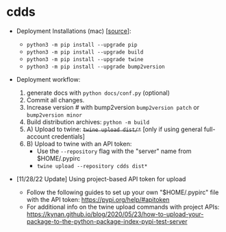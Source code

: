# cdds 
- Deployment Installations (mac) [[source](https://packaging.python.org/tutorials/packaging-projects/)]:
    - `python3 -m pip install --upgrade pip`
    - `python3 -m pip install --upgrade build`
    - `python3 -m pip install --upgrade twine`
    - `python3 -m pip install --upgrade bump2version`
    
    
- Deployment workflow:
    1. generate docs with `python docs/conf.py` (optional)
    2. Commit all changes.
    3. Increase version # with bump2version `bump2version patch` or `bump2version minor`
    4. Build distribution archives: `python -m build`
    5. A) Upload to twine: ~~`twine upload dist/*`~~ [only if using general full-account credentials]
    5. B) Upload to twine with an API token:
        - Use the `--repository` flag with the "server" name from $HOME/.pypirc
        - `twine upload --repository cdds dist*`
    
- [11/28/22 Update] Using project-based API token for upload
    - Follow the following guides to set up your own "$HOME/.pypirc" file with the API token: https://pypi.org/help/#apitoken
    - For additional info on the twine upload commands with project APIs: https://kynan.github.io/blog/2020/05/23/how-to-upload-your-package-to-the-python-package-index-pypi-test-server 